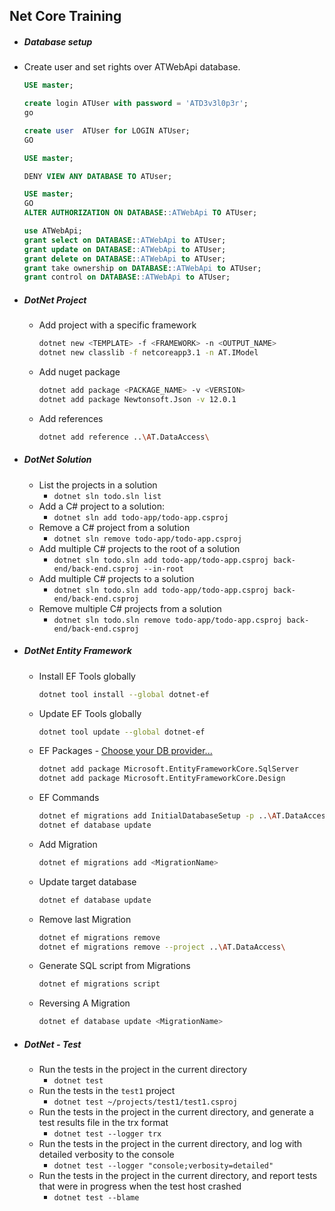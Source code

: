 ## Net Core Training

- ##### Database setup
  
- Create user and set rights over ATWebApi database.
  
    ```sql
    USE master;
  
  create login ATUser with password = 'ATD3v3l0p3r';
    go
    
    create user  ATUser for LOGIN ATUser;
    GO
    
    USE master;
    
    DENY VIEW ANY DATABASE TO ATUser;
    
    USE master;
    GO
    ALTER AUTHORIZATION ON DATABASE::ATWebApi TO ATUser;
    
    use ATWebApi;
    grant select on DATABASE::ATWebApi to ATUser;
    grant update on DATABASE::ATWebApi to ATUser;
    grant delete on DATABASE::ATWebApi to ATUser;
    grant take ownership on DATABASE::ATWebApi to ATUser;
    grant control on DATABASE::ATWebApi to ATUser;
    ```
    

- ##### DotNet Project

  - Add project with a specific framework

    ```bash
    dotnet new <TEMPLATE> -f <FRAMEWORK> -n <OUTPUT_NAME>
    dotnet new classlib -f netcoreapp3.1 -n AT.IModel
    ```

  - Add nuget package

    ```bash
    dotnet add package <PACKAGE_NAME> -v <VERSION>
    dotnet add package Newtonsoft.Json -v 12.0.1
    ```

  - Add references

    ```bash
    dotnet add reference ..\AT.DataAccess\
    ```

- ##### DotNet Solution

  - List the projects in a solution
    - `dotnet sln todo.sln list`
  - Add a C# project to a solution: 
    - `dotnet sln add todo-app/todo-app.csproj`
  - Remove a C# project from a solution
    - `dotnet sln remove todo-app/todo-app.csproj`
  - Add multiple C# projects to the root of a solution
    - `dotnet sln todo.sln add todo-app/todo-app.csproj back-end/back-end.csproj --in-root`
  - Add multiple C# projects to a solution
    - `dotnet sln todo.sln add todo-app/todo-app.csproj back-end/back-end.csproj`
  - Remove multiple C# projects from a solution
    - `dotnet sln todo.sln remove todo-app/todo-app.csproj back-end/back-end.csproj`

- ##### DotNet Entity Framework

  - Install EF Tools globally

    ```bash
    dotnet tool install --global dotnet-ef
    ```

  - Update EF Tools globally

    ```bash
    dotnet tool update --global dotnet-ef
    ```

  - EF Packages - [Choose your DB provider...](https://docs.microsoft.com/en-us/ef/core/providers/)

    ```bash
    dotnet add package Microsoft.EntityFrameworkCore.SqlServer
    dotnet add package Microsoft.EntityFrameworkCore.Design
    ```

  - EF Commands

    ```bash
    dotnet ef migrations add InitialDatabaseSetup -p ..\AT.DataAccess\AT.DataAccess.csproj
    dotnet ef database update
    ```

  - Add Migration

    ```bash
    dotnet ef migrations add <MigrationName>
    ```

  - Update target database

    ```bash
    dotnet ef database update
    ```

  - Remove last Migration

    ```bash
    dotnet ef migrations remove
    dotnet ef migrations remove --project ..\AT.DataAccess\
    ```

  - Generate SQL script from Migrations

    ```bash
    dotnet ef migrations script
    ```

  - Reversing A Migration

    ```bash
    dotnet ef database update <MigrationName>
    ```

- ##### DotNet - Test

  - Run the tests in the project in the current directory
    - `dotnet test`
  - Run the tests in the `test1` project
    - `dotnet test ~/projects/test1/test1.csproj`
  - Run the tests in the project in the current directory, and generate a test results file in the trx format
    - `dotnet test --logger trx` 
  - Run the tests in the project in the current directory, and log with detailed verbosity to the console
    - `dotnet test --logger "console;verbosity=detailed"` 
  - Run the tests in the project in the current directory, and report tests that were in progress when the test host crashed
    - `dotnet test --blame	` 

